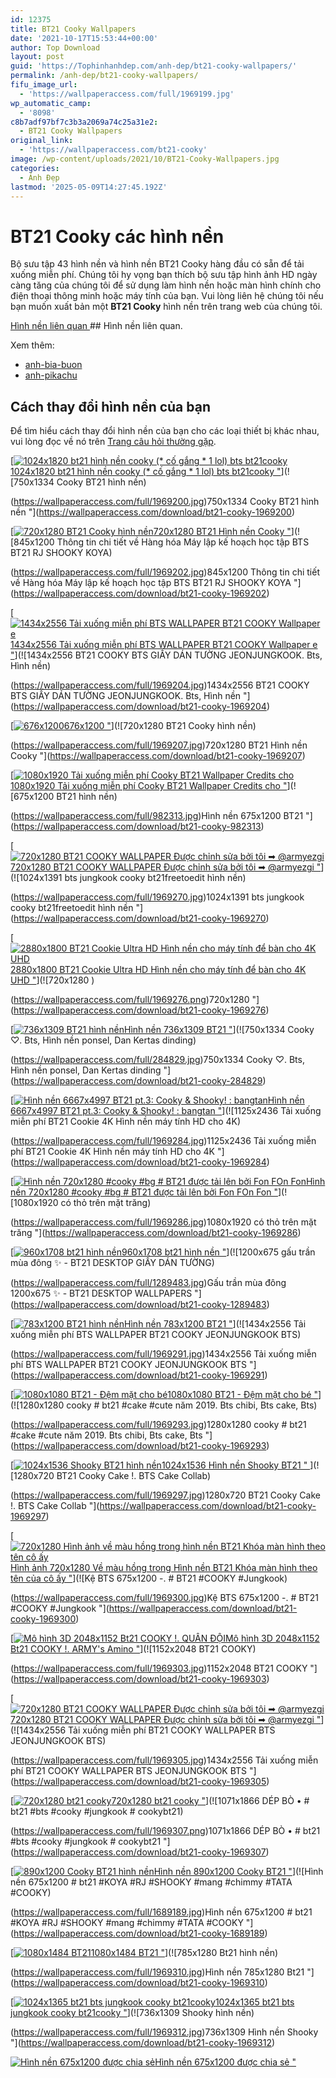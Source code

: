 ```yaml
---
id: 12375
title: BT21 Cooky Wallpapers
date: '2021-10-17T15:53:44+00:00'
author: Top Download
layout: post
guid: 'https://Tophinhanhdep.com/anh-dep/bt21-cooky-wallpapers/'
permalink: /anh-dep/bt21-cooky-wallpapers/
fifu_image_url:
  - 'https://wallpaperaccess.com/full/1969199.jpg'
wp_automatic_camp:
  - '8098'
c8b7adf97bf7c3b3a2069a74c25a31e2:
  - BT21 Cooky Wallpapers
original_link:
  - 'https://wallpaperaccess.com/bt21-cooky'
image: /wp-content/uploads/2021/10/BT21-Cooky-Wallpapers.jpg
categories:
  - Ảnh Đẹp
lastmod: '2025-05-09T14:27:45.192Z'
---
```

# BT21 Cooky các hình nền

Bộ sưu tập 43 hình nền và hình nền BT21 Cooky hàng đầu có sẵn để tải xuống miễn phí. Chúng tôi hy vọng bạn thích bộ sưu tập hình ảnh HD ngày càng tăng của chúng tôi để sử dụng làm hình nền hoặc màn hình chính cho điện thoại thông minh hoặc máy tính của bạn. Vui lòng liên hệ chúng tôi nếu bạn muốn xuất bản một **BT21 Cooky** hình nền trên trang web của chúng tôi.

[Hình nền liên quan ](#related) ## Hình nền liên quan.

   
 Xem thêm:

   
- [anh-bia-buon](https://tophinhanhdep.com/anh-bia/anh-bia-buon/)
- [anh-pikachu](https://tophinhanhdep.com/anh-anime/anh-pikachu/)

## Cách thay đổi hình nền của bạn

Để tìm hiểu cách thay đổi hình nền của bạn cho các loại thiết bị khác nhau, vui lòng đọc về nó trên [Trang câu hỏi thường gặp](https://tophinhanhdep.com/faq/).

  
[[![1024x1820 bt21 hình nền cooky (* cố gắng * 1 lol) bts bt21cooky](https://wallpaperaccess.com/full/1969199.jpg)1024x1820 bt21 hình nền cooky (\* cố gắng \* 1 lol) bts bt21cooky "](https://wallpaperaccess.com/download/bt21-cooky-1969199)](![750x1334 Cooky BT21 hình nền)

(https://wallpaperaccess.com/full/1969200.jpg)750x1334 Cooky BT21 hình nền "](https://wallpaperaccess.com/download/bt21-cooky-1969200)

[[![720x1280 BT21 Cooky hình nền](https://wallpaperaccess.com/full/1289497.jpg)720x1280 BT21 Hình nền Cooky "](https://wallpaperaccess.com/download/bt21-cooky-1289497)](![845x1200 Thông tin chi tiết về Hàng hóa Máy lập kế hoạch học tập BTS BT21 RJ SHOOKY KOYA)

(https://wallpaperaccess.com/full/1969202.jpg)845x1200 Thông tin chi tiết về Hàng hóa Máy lập kế hoạch học tập BTS BT21 RJ SHOOKY KOYA "](https://wallpaperaccess.com/download/bt21-cooky-1969202)

[[![1434x2556 Tải xuống miễn phí BTS WALLPAPER BT21 COOKY Wallpaper e](https://wallpaperaccess.com/full/1969203.jpg)1434x2556 Tải xuống miễn phí BTS WALLPAPER BT21 COOKY Wallpaper e "](https://wallpaperaccess.com/download/bt21-cooky-1969203)](![1434x2556 BT21 COOKY BTS GIẤY DÁN TƯỜNG JEONJUNGKOOK.  Bts, Hình nền)

(https://wallpaperaccess.com/full/1969204.jpg)1434x2556 BT21 COOKY BTS GIẤY DÁN TƯỜNG JEONJUNGKOOK. Bts, Hình nền "](https://wallpaperaccess.com/download/bt21-cooky-1969204)

[[![676x1200 ](https://wallpaperaccess.com/full/1969205.jpg)676x1200 "](https://wallpaperaccess.com/download/bt21-cooky-1969205)](![720x1280 BT21 Cooky hình nền)

(https://wallpaperaccess.com/full/1969207.jpg)720x1280 BT21 Hình nền Cooky "](https://wallpaperaccess.com/download/bt21-cooky-1969207)

[[![1080x1920 Tải xuống miễn phí Cooky BT21 Wallpaper Credits cho](https://wallpaperaccess.com/full/1969232.jpg)1080x1920 Tải xuống miễn phí Cooky BT21 Wallpaper Credits cho "](https://wallpaperaccess.com/download/bt21-cooky-1969232)](![675x1200 BT21 hình nền)

(https://wallpaperaccess.com/full/982313.jpg)Hình nền 675x1200 BT21 "](https://wallpaperaccess.com/download/bt21-cooky-982313)

[[![720x1280 BT21 COOKY WALLPAPER Được chỉnh sửa bởi tôi ➡ @armyezgi](https://wallpaperaccess.com/full/1969269.jpg)720x1280 BT21 COOKY WALLPAPER Được chỉnh sửa bởi tôi ➡ @armyezgi "](https://wallpaperaccess.com/download/bt21-cooky-1969269)](![1024x1391 bts jungkook cooky bt21freetoedit hình nền)

(https://wallpaperaccess.com/full/1969270.jpg)1024x1391 bts jungkook cooky bt21freetoedit hình nền "](https://wallpaperaccess.com/download/bt21-cooky-1969270)

[[![2880x1800 BT21 Cookie Ultra HD Hình nền cho máy tính để bàn cho 4K UHD](https://wallpaperaccess.com/full/1969273.jpg)2880x1800 BT21 Cookie Ultra HD Hình nền cho máy tính để bàn cho 4K UHD "](https://wallpaperaccess.com/download/bt21-cooky-1969273)](![720x1280 )

(https://wallpaperaccess.com/full/1969276.png)720x1280 "](https://wallpaperaccess.com/download/bt21-cooky-1969276)

[[![736x1309 BT21 hình nền](https://wallpaperaccess.com/full/1969277.jpg)Hình nền 736x1309 BT21 "](https://wallpaperaccess.com/download/bt21-cooky-1969277)](![750x1334 Cooky ♡.  Bts, Hình nền ponsel, Dan Kertas dinding)

(https://wallpaperaccess.com/full/284829.jpg)750x1334 Cooky ♡. Bts, Hình nền ponsel, Dan Kertas dinding "](https://wallpaperaccess.com/download/bt21-cooky-284829)

[[![Hình nền 6667x4997 BT21 pt.3: Cooky & Shooky!  : bangtan](https://wallpaperaccess.com/full/982340.jpg)Hình nền 6667x4997 BT21 pt.3: Cooky &amp; Shooky! : bangtan "](https://wallpaperaccess.com/download/bt21-cooky-982340)](![1125x2436 Tải xuống miễn phí BT21 Cookie 4K Hình nền máy tính HD cho 4K)

(https://wallpaperaccess.com/full/1969284.jpg)1125x2436 Tải xuống miễn phí BT21 Cookie 4K Hình nền máy tính HD cho 4K "](https://wallpaperaccess.com/download/bt21-cooky-1969284)

[[![Hình nền 720x1280 #cooky #bg # BT21 được tải lên bởi Fon FOn Fon](https://wallpaperaccess.com/full/1969285.jpg)Hình nền 720x1280 #cooky #bg # BT21 được tải lên bởi Fon FOn Fon "](https://wallpaperaccess.com/download/bt21-cooky-1969285)](![1080x1920 có thỏ trên mặt trăng)

(https://wallpaperaccess.com/full/1969286.jpg)1080x1920 có thỏ trên mặt trăng "](https://wallpaperaccess.com/download/bt21-cooky-1969286)

[[![960x1708 bt21 hình nền](https://wallpaperaccess.com/full/1689063.png)960x1708 bt21 hình nền "](https://wallpaperaccess.com/download/bt21-cooky-1689063)](![1200x675 gấu trần mùa đông ✨ - BT21 DESKTOP GIẤY DÁN TƯỜNG)

(https://wallpaperaccess.com/full/1289483.jpg)Gấu trần mùa đông 1200x675 ✨ - BT21 DESKTOP WALLPAPERS "](https://wallpaperaccess.com/download/bt21-cooky-1289483)

[[![783x1200 BT21 hình nền](https://wallpaperaccess.com/full/982275.jpg)Hình nền 783x1200 BT21 "](https://wallpaperaccess.com/download/bt21-cooky-982275)](![1434x2556 Tải xuống miễn phí BTS WALLPAPER BT21 COOKY JEONJUNGKOOK BTS)

(https://wallpaperaccess.com/full/1969291.jpg)1434x2556 Tải xuống miễn phí BTS WALLPAPER BT21 COOKY JEONJUNGKOOK BTS "](https://wallpaperaccess.com/download/bt21-cooky-1969291)

[[![1080x1080 BT21 - Đệm mặt cho bé](https://wallpaperaccess.com/full/1969292.png)1080x1080 BT21 - Đệm mặt cho bé "](https://wallpaperaccess.com/download/bt21-cooky-1969292)](![1280x1280 cooky # bt21 #cake #cute năm 2019. Bts chibi, Bts cake, Bts)

(https://wallpaperaccess.com/full/1969293.jpg)1280x1280 cooky # bt21 #cake #cute năm 2019. Bts chibi, Bts cake, Bts "](https://wallpaperaccess.com/download/bt21-cooky-1969293)

[[![1024x1536 Shooky BT21 hình nền](https://wallpaperaccess.com/full/1969294.jpg)1024x1536 Hình nền Shooky BT21 " ](https://wallpaperaccess.com/download/bt21-cooky-1969294)](![1280x720 BT21 Cooky Cake !.  BTS Cake Collab)

(https://wallpaperaccess.com/full/1969297.jpg)1280x720 BT21 Cooky Cake !. BTS Cake Collab "](https://wallpaperaccess.com/download/bt21-cooky-1969297)

[[![720x1280 Hình ảnh về màu hồng trong hình nền BT21 Khóa màn hình theo tên cô ấy](https://wallpaperaccess.com/full/1969298.png)Hình ảnh 720x1280 Về màu hồng trong Hình nền BT21 Khóa màn hình theo tên của cô ấy "](https://wallpaperaccess.com/download/bt21-cooky-1969298)](![Kệ BTS 675x1200 -.  # BT21 #COOKY #Jungkook)

(https://wallpaperaccess.com/full/1969300.jpg)Kệ BTS 675x1200 -. # BT21 #COOKY #Jungkook "](https://wallpaperaccess.com/download/bt21-cooky-1969300)

[[![Mô hình 3D 2048x1152 Bt21 COOKY !.  QUÂN ĐỘI](https://wallpaperaccess.com/full/1969302.jpg)Mô hình 3D 2048x1152 Bt21 COOKY !. ARMY's Amino "](https://wallpaperaccess.com/download/bt21-cooky-1969302)](![1152x2048 BT21 COOKY)

(https://wallpaperaccess.com/full/1969303.jpg)1152x2048 BT21 COOKY "](https://wallpaperaccess.com/download/bt21-cooky-1969303)

[[![720x1280 BT21 COOKY WALLPAPER Được chỉnh sửa bởi tôi ➡ @armyezgi](https://wallpaperaccess.com/full/1969304.jpg)720x1280 BT21 COOKY WALLPAPER Được chỉnh sửa bởi tôi ➡ @armyezgi "](https://wallpaperaccess.com/download/bt21-cooky-1969304)](![1434x2556 Tải xuống miễn phí BT21 COOKY WALLPAPER BTS JEONJUNGKOOK BTS)

(https://wallpaperaccess.com/full/1969305.jpg)1434x2556 Tải xuống miễn phí BT21 COOKY WALLPAPER BTS JEONJUNGKOOK BTS "](https://wallpaperaccess.com/download/bt21-cooky-1969305)

[[![720x1280 bt21 cooky](https://wallpaperaccess.com/full/1095129.jpg)720x1280 bt21 cooky "](https://wallpaperaccess.com/download/bt21-cooky-1095129)](![1071x1866 DÉP BÒ • # bt21 #bts #cooky #jungkook # cookybt21)

(https://wallpaperaccess.com/full/1969307.png)1071x1866 DÉP BÒ • # bt21 #bts #cooky #jungkook # cookybt21 "](https://wallpaperaccess.com/download/bt21-cooky-1969307)

[[![890x1200 Cooky BT21 hình nền](https://wallpaperaccess.com/full/1969308.jpg)Hình nền 890x1200 Cooky BT21 "](https://wallpaperaccess.com/download/bt21-cooky-1969308)](![Hình nền 675x1200 # bt21 #KOYA #RJ #SHOOKY #mang #chimmy #TATA #COOKY)

(https://wallpaperaccess.com/full/1689189.jpg)Hình nền 675x1200 # bt21 #KOYA #RJ #SHOOKY #mang #chimmy #TATA #COOKY "](https://wallpaperaccess.com/download/bt21-cooky-1689189)

[[![1080x1484 BT21](https://wallpaperaccess.com/full/1969309.jpg)1080x1484 BT21 "](https://wallpaperaccess.com/download/bt21-cooky-1969309)](![785x1280 Bt21 hình nền)

(https://wallpaperaccess.com/full/1969310.jpg)Hình nền 785x1280 Bt21 "](https://wallpaperaccess.com/download/bt21-cooky-1969310)

[[![1024x1365 bt21 bts jungkook cooky bt21cooky](https://wallpaperaccess.com/full/1969311.jpg)1024x1365 bt21 bts jungkook cooky bt21cooky "](https://wallpaperaccess.com/download/bt21-cooky-1969311)](![736x1309 Shooky hình nền)

(https://wallpaperaccess.com/full/1969312.jpg)736x1309 Hình nền Shooky "](https://wallpaperaccess.com/download/bt21-cooky-1969312)

[![Hình nền 675x1200 được chia sẻ](https://wallpaperaccess.com/full/1969314.jpg)Hình nền 675x1200 được chia sẻ "](https://wallpaperaccess.com/download/bt21-cooky-1969314)
